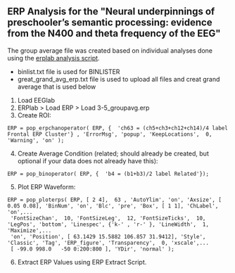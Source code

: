 ## ERP Analysis for the "Neural underpinnings of preschooler’s semantic processing: evidence from the N400 and theta frequency of the EEG"

The group average file was created based on individual analyses done using the [erplab analysis script](https://github.com/juliagoolia28/manuscripts/blob/master/semantic_processing/ERP/erplab_analysis.m).
 - binlist.txt file is used for BINLISTER
 - great_grand_avg_erp.txt file is used to upload all files and creat grand average that is used below

1. Load EEGlab
2. ERPlab > Load ERP > Load 3-5_groupavg.erp
3. Create ROI:

```
ERP = pop_erpchanoperator( ERP, {  'ch63 = (ch5+ch3+ch12+ch14)/4 label Frontal ERP Cluster'} , 'ErrorMsg', 'popup', 'KeepLocations',  0, 'Warning', 'on' );
```
4. Create Average Condition (related; should already be created, but optional if your data does not already have this):
```
ERP = pop_binoperator( ERP, {  'b4 = (b1+b3)/2 label Related'});
```
5. Plot ERP Waveform:

```
ERP = pop_ploterps( ERP, [ 2 4],  63 , 'AutoYlim', 'on', 'Axsize', [ 0.05 0.08], 'BinNum', 'on', 'Blc', 'pre', 'Box', [ 1 1], 'ChLabel', 'on',...
 'FontSizeChan',  10, 'FontSizeLeg',  12, 'FontSizeTicks',  10, 'LegPos', 'bottom', 'Linespec', {'k-' , 'r-' }, 'LineWidth',  1, 'Maximize',...
 'on', 'Position', [ 63.1429 15.5882 106.857 31.9412], 'Style', 'Classic', 'Tag', 'ERP_figure', 'Transparency',  0, 'xscale',...
 [ -99.0 998.0   -50 0:200:800 ], 'YDir', 'normal' );
 ```
6. Extract ERP Values using ERP Extract Script.

